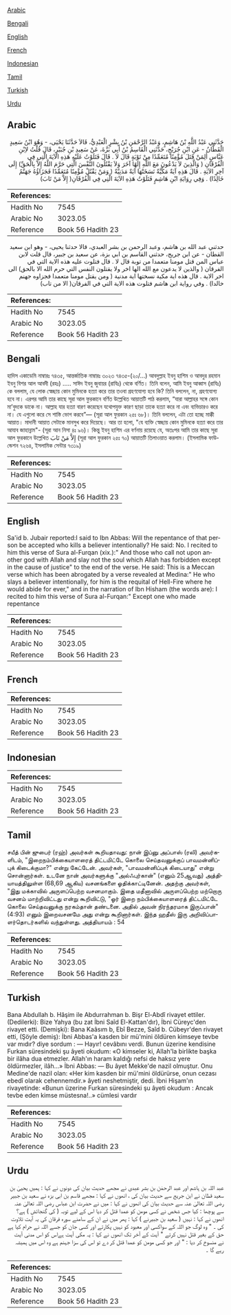 [Arabic](#arabic)

[Bengali](#bengali)

[English](#english)

[French](#french)

[Indonesian](#indonesian)

[Tamil](#tamil)

[Turkish](#turkish)

[Urdu](#urdu)

## Arabic


<div dir="rtl" lang="ar" style={{fontSize:'larger',backgroundColor:'#f8f9fa',padding:20}}>
حَدَّثَنِي عَبْدُ اللَّهِ بْنُ هَاشِمٍ، وَعَبْدُ الرَّحْمَنِ بْنُ بِشْرٍ الْعَبْدِيُّ، قَالاَ حَدَّثَنَا يَحْيَى، - وَهُوَ ابْنُ سَعِيدٍ الْقَطَّانُ - عَنِ ابْنِ جُرَيْجٍ، حَدَّثَنِي الْقَاسِمُ بْنُ أَبِي بَزَّةَ، عَنْ سَعِيدِ بْنِ جُبَيْرٍ، قَالَ قُلْتُ لاِبْنِ عَبَّاسٍ أَلِمَنْ قَتَلَ مُؤْمِنًا مُتَعَمِّدًا مِنْ تَوْبَةٍ قَالَ لاَ ‏.‏ قَالَ فَتَلَوْتُ عَلَيْهِ هَذِهِ الآيَةَ الَّتِي فِي الْفُرْقَانِ ‏(‏ وَالَّذِينَ لاَ يَدْعُونَ مَعَ اللَّهِ إِلَهًا آخَرَ وَلاَ يَقْتُلُونَ النَّفْسَ الَّتِي حَرَّمَ اللَّهُ إِلاَّ بِالْحَقِّ‏)‏ إِلَى آخِرِ الآيَةِ ‏.‏ قَالَ هَذِهِ آيَةٌ مَكِّيَّةٌ نَسَخَتْهَا آيَةٌ مَدَنِيَّةٌ ‏(‏ وَمَنْ يَقْتُلْ مُؤْمِنًا مُتَعَمِّدًا فَجَزَاؤُهُ جَهَنَّمُ خَالِدًا‏)‏ ‏.‏ وَفِي رِوَايَةِ ابْنِ هَاشِمٍ فَتَلَوْتُ هَذِهِ الآيَةَ الَّتِي فِي الْفُرْقَانِ‏(‏ إِلاَّ مَنْ تَابَ‏)‏
</div>
<div style={{backgroundColor:'#f8f9fa',padding:20, marginBottom: 10}}><table> <thead> <tr> <th>References:</th> <th></th> </tr> </thead> <tbody><tr><td>Hadith No</td><td>7545</td></tr><tr><td>Arabic No</td><td>3023.05</td></tr><tr><td>Reference</td><td>Book 56 Hadith 23</td></tr></tbody></table></div>


<div dir="rtl" lang="ar" style={{fontSize:'larger',backgroundColor:'#f8f9fa',padding:20}}>
حدثني عبد الله بن هاشم، وعبد الرحمن بن بشر العبدي، قالا حدثنا يحيى، - وهو ابن سعيد القطان - عن ابن جريج، حدثني القاسم بن ابي بزة، عن سعيد بن جبير، قال قلت لابن عباس المن قتل مومنا متعمدا من توبة قال لا . قال فتلوت عليه هذه الاية التي في الفرقان ( والذين لا يدعون مع الله الها اخر ولا يقتلون النفس التي حرم الله الا بالحق) الى اخر الاية . قال هذه اية مكية نسختها اية مدنية ( ومن يقتل مومنا متعمدا فجزاوه جهنم خالدا) . وفي رواية ابن هاشم فتلوت هذه الاية التي في الفرقان( الا من تاب)
</div>
<div style={{backgroundColor:'#f8f9fa',padding:20, marginBottom: 10}}><table> <thead> <tr> <th>References:</th> <th></th> </tr> </thead> <tbody><tr><td>Hadith No</td><td>7545</td></tr><tr><td>Arabic No</td><td>3023.05</td></tr><tr><td>Reference</td><td>Book 56 Hadith 23</td></tr></tbody></table></div>

## Bengali


<div dir="ltr" lang="bn" style={{fontSize:'larger',backgroundColor:'#f8f9fa',padding:20}}>
হাদিস একাডেমি নাম্বারঃ ৭৪৩৫, আন্তর্জাতিক নাম্বারঃ ৩০২৩ ৭৪৩৫-(২০/...) আবদুল্লাহ ইবনু হাশিম ও আবদুর রহমান ইবনু বিশর আল আবদী (রহঃ) ..... সাঈদ ইবনু জুবায়র (রাযিঃ) থেকে বর্ণিত। তিনি বলেন, আমি ইবনু আব্বাস (রাযিঃ) কে বললাম, যে লোক স্বেচ্ছায় কোন মুমিনকে হত্যা করে তার তওবা গ্রহণযোগ্য হবে কি? তিনি বললেন, না, গ্রহণযোগ্য হবে না। এরপর আমি তার কাছে সূরা আল ফুরকানে বর্ণিত উল্লেখিত আয়াতটি পাঠ করলাম, “যারা আল্লাহর সঙ্গে কোন মা’বুদকে ডাকে না। আল্লাহ যার হত্যা বারণ করেছেন যথোপযুক্ত কারণ ছাড়া তাকে হত্যা করে না এবং ব্যভিচারও করে না। যে এগুলো করে সে শাস্তি ভোগ করবে”— (সূরা আল ফুরকান ২৫ঃ ৬৮)। তিনি বললেন, এটা তো হচ্ছে মাক্কী আয়াত। মাদানী আয়াত সেটাকে মানসুখ করে দিয়েছে। আর তা হলো, "যে ব্যক্তি স্বেচ্ছায় কোন মুমিনকে হত্যা করে তার আযাব জাহান্নাম"- (সূরা আন নিসা ৪ঃ ৯৬)। কিন্তু ইবনু হাশিম এর বর্ণনায় রয়েছে যে, অতঃপর আমি তার কাছে সূরা আল ফুরকানে উল্লেখিত إِلاَّ مَنْ تَابَ (সূরা আল ফুরকান ২৫ঃ ৭০) আয়াতটি তিলাওয়াত করলাম। (ইসলামিক ফাউন্ডেশন ৭২৬৪, ইসলামিক সেন্টার ৭৩১৯)
</div>
<div style={{backgroundColor:'#f8f9fa',padding:20, marginBottom: 10}}><table> <thead> <tr> <th>References:</th> <th></th> </tr> </thead> <tbody><tr><td>Hadith No</td><td>7545</td></tr><tr><td>Arabic No</td><td>3023.05</td></tr><tr><td>Reference</td><td>Book 56 Hadith 23</td></tr></tbody></table></div>

## English


<div dir="ltr" lang="en" style={{fontSize:'larger',backgroundColor:'#f8f9fa',padding:20}}>
Sa'id b. Jubair reported:I said to Ibn Abbas: Will the repentance of that person be accepted who kills a believer intentionally? He said: No. I recited to him this verse of Sura al-Furqan (xix.):" And those who call not upon another god with Allah and slay not the soul which Allah has forbidden except in the cause of justice" to the end of the verse. He said: This is a Meccan verse which has been abrogated by a verse revealed at Medina:" He who slays a believer intentionally, for him is the requital of Hell-Fire where he would abide for ever," and in the narration of Ibn Hisham (the words are): I recited to him this verse of Sura al-Furqan:" Except one who made repentance
</div>
<div style={{backgroundColor:'#f8f9fa',padding:20, marginBottom: 10}}><table> <thead> <tr> <th>References:</th> <th></th> </tr> </thead> <tbody><tr><td>Hadith No</td><td>7545</td></tr><tr><td>Arabic No</td><td>3023.05</td></tr><tr><td>Reference</td><td>Book 56 Hadith 23</td></tr></tbody></table></div>

## French


<div dir="ltr" lang="fr" style={{fontSize:'larger',backgroundColor:'#f8f9fa',padding:20}}>

</div>
<div style={{backgroundColor:'#f8f9fa',padding:20, marginBottom: 10}}><table> <thead> <tr> <th>References:</th> <th></th> </tr> </thead> <tbody><tr><td>Hadith No</td><td>7545</td></tr><tr><td>Arabic No</td><td>3023.05</td></tr><tr><td>Reference</td><td>Book 56 Hadith 23</td></tr></tbody></table></div>

## Indonesian


<div dir="ltr" lang="id" style={{fontSize:'larger',backgroundColor:'#f8f9fa',padding:20}}>

</div>
<div style={{backgroundColor:'#f8f9fa',padding:20, marginBottom: 10}}><table> <thead> <tr> <th>References:</th> <th></th> </tr> </thead> <tbody><tr><td>Hadith No</td><td>7545</td></tr><tr><td>Arabic No</td><td>3023.05</td></tr><tr><td>Reference</td><td>Book 56 Hadith 23</td></tr></tbody></table></div>

## Tamil


<div dir="ltr" lang="ta" style={{fontSize:'larger',backgroundColor:'#f8f9fa',padding:20}}>
சயீத் பின் ஜுபைர் (ரஹ்) அவர்கள் கூறியதாவது: நான் இப்னு அப்பாஸ் (ரலி) அவர்களிடம், "இறைநம்பிக்கையாளரைத் திட்டமிட்டே கொலை செய்தவனுக்குப் பாவமன்னிப்புக் கிடைக்குமா?" என்று கேட்டேன். அவர்கள், "பாவமன்னிப்புக் கிடையாது" என்று சொன்னார்கள். உடனே நான் அவர்களுக்கு "அல்ஃபுர்கான்" (எனும் 25ஆவது) அத்தியாயத்திலுள்ள (68,69 ஆகிய) வசனங்களை ஓதிக்காட்டினேன். அதற்கு அவர்கள், "இது மக்காவில் அருளப்பெற்ற வசனமாகும். இதை மதீனாவில் அருளப்பெற்ற மற்றொரு வசனம் மாற்றிவிட்டது என்று கூறிவிட்டு, "ஓர் இறை நம்பிக்கையாளரைத் திட்டமிட்டே கொலை செய்தவனுக்கு நரகம்தான் தண்டனை. அதில் அவன் நிரந்தரமாக இருப்பான்" (4:93) எனும் இறைவசனமே அது என்று கூறினார்கள். இந்த ஹதீஸ் இரு அறிவிப்பாளர்தொடர்களில் வந்துள்ளது. அத்தியாயம் : 54
</div>
<div style={{backgroundColor:'#f8f9fa',padding:20, marginBottom: 10}}><table> <thead> <tr> <th>References:</th> <th></th> </tr> </thead> <tbody><tr><td>Hadith No</td><td>7545</td></tr><tr><td>Arabic No</td><td>3023.05</td></tr><tr><td>Reference</td><td>Book 56 Hadith 23</td></tr></tbody></table></div>

## Turkish


<div dir="ltr" lang="tr" style={{fontSize:'larger',backgroundColor:'#f8f9fa',padding:20}}>
Bana Abdullah b. Hâşim ile Abdurrahman b. Bişr El-Abdî rivayet ettiler. (Dedilerki): Bize Yahya (bu zat İbni Saîd El-Kattan'dır), İbni Cüreyc'den rivayet etti. (Demişki): Bana Kaâsım b, Ebî Bezze, Saîd b. Cübeyr'den rivayet etti, (Şöyle demiş): İbni Abbas'a kasden bir mü'mini öldüren kimseye tevbe var mıdır? diye sordum : — Hayır! cevâbını verdi. Bunun üzerine kendisine Furkan süresindeki şu âyeti okudum: «O kimseler ki, Allah'la birlikte başka bir ilâha dua etmezler. Allah'ın haram kaIdığı nefsi de haksız yere öldürmezler, ilâh...» İbni Abbas: — Bu âyet Mekke'de nazil olmuştur. Onu Medine'de nazil olan: «Her kim kasden bir mü'mini öldürürse, onun cezası ebedî olarak cehennemdir.» âyeti neshetmiştir, dedi. İbni Hişam'ın rivayetinde: «Bunun üzerine Furkan süresindeki şu âyeti okudum : Ancak tevbe eden kimse müstesna!..» cümlesi vardır
</div>
<div style={{backgroundColor:'#f8f9fa',padding:20, marginBottom: 10}}><table> <thead> <tr> <th>References:</th> <th></th> </tr> </thead> <tbody><tr><td>Hadith No</td><td>7545</td></tr><tr><td>Arabic No</td><td>3023.05</td></tr><tr><td>Reference</td><td>Book 56 Hadith 23</td></tr></tbody></table></div>

## Urdu


<div dir="rtl" lang="ur" style={{fontSize:'larger',backgroundColor:'#f8f9fa',padding:20}}>
عبد اللہ بن ہاشم اور عبد الرحمٰن بن بشر عبدی نے مجھے حدیث بیان کی دونوں نے کہا : ہمیں یحییٰ بن سعید قطان نے ابن جریج سے حدیث بیان کی ، انھوں نے کہا : مجھے قاسم بن ابی بزہ نے سعید بن جبیر رضی اللہ تعالیٰ عنہ سے حدیث بیان کی انھوں نے کہا : میں نے حضرت ابن عباس رضی اللہ تعالیٰ عنہ سے پوچھا : کیا جس شخص نے کسی مومن کو عمدا قتل کر دیا اس کے لیے توبہ ( کی گنجائش ) ہے؟انھوں نے کہا : نہیں ( سعید بن جبیرنے ) کہا : پھر میں نے ان کے سامنے سورہ فرقان کی یہ آیت تلاوت کی ۔ " وہ لوگ جو اللہ کے سواکسی اور معبود کو نہیں پکارتے اور کسی جان کو جسے اللہ نے حرام کیا ہے حق کے بغیر قتل نہیں کرتے " آیت کے آخر تک انھوں نے کہا : یہ مکی آیت ہےاس کو اس مدنی آیت نے منسوخ کر دیا : " اور جو کسی مومن کو عمدا قتل کر دے تو اس کی سزا جہنم ہے وہ اس میں ہمیشہ رہے گا ۔
</div>
<div style={{backgroundColor:'#f8f9fa',padding:20, marginBottom: 10}}><table> <thead> <tr> <th>References:</th> <th></th> </tr> </thead> <tbody><tr><td>Hadith No</td><td>7545</td></tr><tr><td>Arabic No</td><td>3023.05</td></tr><tr><td>Reference</td><td>Book 56 Hadith 23</td></tr></tbody></table></div>